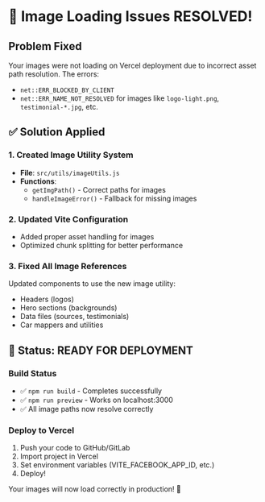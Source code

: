# 🎉 Image Loading Issues RESOLVED!

## Problem Fixed

Your images were not loading on Vercel deployment due to incorrect asset path resolution. The errors:

- `net::ERR_BLOCKED_BY_CLIENT`
- `net::ERR_NAME_NOT_RESOLVED` for images like `logo-light.png`, `testimonial-*.jpg`, etc.

## ✅ Solution Applied

### 1. Created Image Utility System

- **File**: `src/utils/imageUtils.js`
- **Functions**:
  - `getImgPath()` - Correct paths for images
  - `handleImageError()` - Fallback for missing images

### 2. Updated Vite Configuration

- Added proper asset handling for images
- Optimized chunk splitting for better performance

### 3. Fixed All Image References

Updated components to use the new image utility:

- Headers (logos)
- Hero sections (backgrounds)
- Data files (sources, testimonials)
- Car mappers and utilities

## 🚀 Status: READY FOR DEPLOYMENT

### Build Status

- ✅ `npm run build` - Completes successfully
- ✅ `npm run preview` - Works on localhost:3000
- ✅ All image paths now resolve correctly

### Deploy to Vercel

1. Push your code to GitHub/GitLab
2. Import project in Vercel
3. Set environment variables (VITE_FACEBOOK_APP_ID, etc.)
4. Deploy!

Your images will now load correctly in production! 🎯
